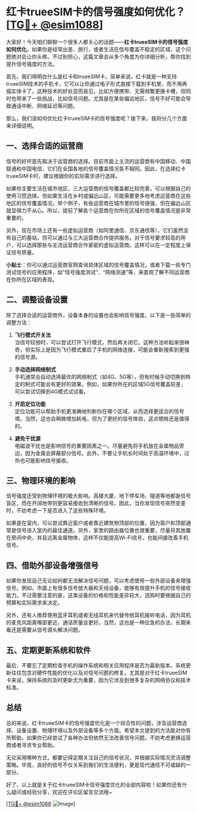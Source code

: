 # 红卡trueeSIM卡的信号强度如何优化？[[TG💪+ @esim1088](https://t.me/s/esim1088)]

大家好！今天咱们聊聊一个很多人都关心的话题——**红卡trueeSIM卡的信号强度如何优化**。如果你是经常出差、旅行，或者生活在信号覆盖不稳定的区域，这个问题绝对会让你头疼。不过别担心，这篇文章会从多个角度为你详细分析，帮你找到提升信号强度的方法。

首先，我们得明白什么是红卡和trueeSIM卡。简单来说，红卡就是一种支持trueeSIM技术的手机卡，它可以让你通过电子形式直接下载到手机里，而不用再插实体卡了。这种技术的好处显而易见，比如方便携带、无需频繁更换卡槽，但同时也带来了一些挑战，比如信号问题。尤其是在某些偏远地区，信号不好可能会导致通话中断、网络延迟等问题。

那么，我们该如何优化红卡trueeSIM卡的信号强度呢？接下来，我将分几个方面来详细说明。

## 一、选择合适的运营商

信号的好坏首先取决于运营商的选择。目前市面上主流的运营商有中国移动、中国联通和中国电信，它们在全国各地的信号覆盖情况各不相同。因此，在选择红卡trueeSIM卡时，建议根据你的实际需求进行选择。

如果你主要生活在城市地区，三大运营商的信号覆盖都比较完善，可以根据自己的使用习惯选择。但如果生活在乡村或偏远山区，可能需要更多地考虑运营商在这些地区的信号覆盖情况。举个例子，有些运营商在城市里的信号很强，但在偏远山区就显得力不从心。所以，提前了解各个运营商在你所在区域的信号覆盖情况是非常重要的。

另外，现在市场上还有一些虚拟运营商（如阿里通信、京东通信等），它们虽然没有自己的基站，但可以通过与三大运营商合作提供服务。对于信号要求较高的用户，可以选择那些与主流运营商合作紧密的虚拟运营商。这样可以在一定程度上保证信号质量。

**小贴士**：你可以通过运营商官网查询具体区域的信号覆盖情况，或者下载一些专门测试信号的应用程序，如“信号强度测试”、“网络测速”等，来直观了解不同运营商在你所在区域的表现。

## 二、调整设备设置

除了选择合适的运营商外，设备本身的设置也会影响信号强度。以下是一些简单的调整方法：

1. **飞行模式开关法**  
   当信号较弱时，可以尝试打开飞行模式，然后再关闭它。这种方法听起来很神奇，但实际上是因为飞行模式重启了手机的网络连接，可能会重新搜索到更强的信号源。

2. **手动选择网络制式**  
   手机通常会自动选择最优的网络制式（如4G、5G等），但有时候手动切换到特定的制式可能会有更好的效果。例如，如果你所在的区域5G信号覆盖较差，可以尝试切换到4G模式试试看。

3. **开启定位功能**  
   定位功能可以帮助手机更准确地判断你在哪个区域，从而选择更适合的信号塔。当然，这也会稍微增加耗电，但为了更好的信号体验，这点牺牲还是值得的。

4. **避免干扰源**  
   电磁波干扰也是影响信号的重要因素之一。尽量避免将手机放在金属物品旁边，因为金属会屏蔽部分信号。此外，不要让手机长时间处于高温环境中，过热也可能影响信号接收。

## 三、物理环境的影响

信号强度还受到物理环境的极大影响。高楼大厦、地下停车场、隧道等地都是信号盲区，而在开阔地带则更容易接收到清晰的信号。因此，当你发现信号突然变差时，不妨考虑一下是否进入了这些特殊环境。

如果是在室内，可以尝试靠近窗户或者靠近建筑物顶部的位置，因为窗户和顶部通常是信号进入室内的最佳通道。另外，家里的路由器位置也很重要，尽量将其放置在房间中央，并且远离金属物体，这样不仅能提高Wi-Fi信号，也能间接改善手机信号。

## 四、借助外部设备增强信号

如果你发现自己无论如何都无法解决信号问题，可以考虑使用一些外部设备来增强信号。例如，市面上有很多信号放大器和天线设备，能够有效提升手机的信号接收能力。不过需要注意的是，这类设备的价格和性能差异较大，选购时要根据自己的预算和实际需求来决定。

另外，还有人推荐使用蓝牙耳机或者无线耳机来代替传统耳机接听电话，因为耳机的麦克风距离嘴部更近，通话质量会更好。当然，这也是一种应急的办法，长期来看还是需要从信号源头解决问题。

## 五、定期更新系统和软件

最后，不要忘了定期检查手机的操作系统和相关应用程序是否为最新版本。系统更新往往包含对硬件性能的优化以及对信号问题的修复。尤其是对于红卡trueeSIM卡来说，保持系统的及时更新尤为重要，因为它涉及到很多复杂的网络协议和技术标准。

## 总结

总的来说，红卡trueeSIM卡的信号强度优化是一个综合性的问题，涉及运营商选择、设备设置、物理环境以及外部设备等多个方面。希望本文提到的方法能对你有所帮助。如果你已经尝试了各种办法但依然无法改善信号问题，不妨考虑更换运营商或者寻求专业帮助。

无论采用哪种方式，都要记得定期关注自己的信号状况，并根据实际情况灵活调整策略。毕竟，良好的信号不仅关系到我们的生活便利，更是现代通信不可或缺的一部分。

好了，以上就是关于红卡trueeSIM卡信号强度优化的全部内容啦！如果你还有什么疑问或经验分享，欢迎在评论区留言交流哦~ 

[[TG💪+ @esim1088](https://t.me/s/esim1088) ![Image](https://i.postimg.cc/4NQfJmqS/Snipaste-2025-05-13-00-14-12.png)]
